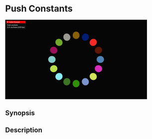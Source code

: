# Push Constants

<img src="../../screenshots/pushconstants.jpg" height="256px">

## Synopsis


## Description

